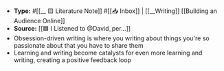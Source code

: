 - **Type:** #[[__ 🟨 Literature Note]] #[[📥 Inbox]] | [[__Writing]] [[Building an Audience Online]]
- **Source:** [[🟦 I Listened to @David_per...]]
- Obsession-driven writing is where you writing about things you're so passionate about that you have to share them
- Learning and writing become catalysts for even more learning and writing, creating a positive feedback loop
